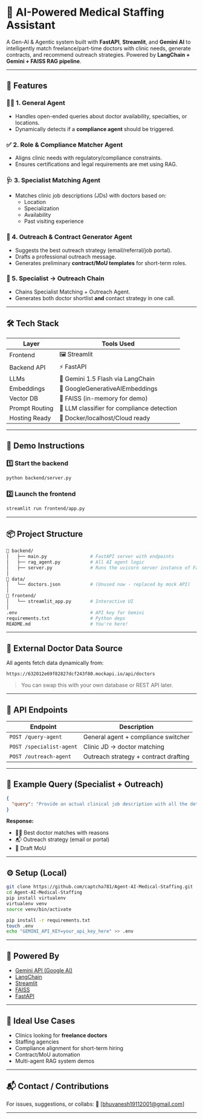 
# 🧠 AI-Powered Medical Staffing Assistant

A Gen-AI & Agentic system built with **FastAPI**, **Streamlit**, and **Gemini AI** to intelligently match freelance/part-time doctors with clinic needs, generate contracts, and recommend outreach strategies. Powered by **LangChain + Gemini + FAISS RAG pipeline**.

---

## 🚀 Features

### 🧑‍⚕️ 1. **General Agent**
- Handles open-ended queries about doctor availability, specialties, or locations.
- Dynamically detects if a **compliance agent** should be triggered.

### ✅ 2. **Role & Compliance Matcher Agent**
- Aligns clinic needs with regulatory/compliance constraints.
- Ensures certifications and legal requirements are met using RAG.

### 🩺 3. **Specialist Matching Agent**
- Matches clinic job descriptions (JDs) with doctors based on:
  - Location
  - Specialization
  - Availability
  - Past visiting experience

### 📩 4. **Outreach & Contract Generator Agent**
- Suggests the best outreach strategy (email/referral/job portal).
- Drafts a professional outreach message.
- Generates preliminary **contract/MoU templates** for short-term roles.

### 🔗 5. **Specialist → Outreach Chain**
- Chains Specialist Matching + Outreach Agent.
- Generates both doctor shortlist **and** contact strategy in one call.

---

## 🛠️ Tech Stack

| Layer            | Tools Used                              |
|------------------|------------------------------------------|
| Frontend         | 🖼️ Streamlit                             |
| Backend API      | ⚡ FastAPI                               |
| LLMs             | 🤖 Gemini 1.5 Flash via LangChain         |
| Embeddings       | 🔡 GoogleGenerativeAIEmbeddings           |
| Vector DB        | 🧠 FAISS (in-memory for demo)             |
| Prompt Routing   | 🧠 LLM classifier for compliance detection|
| Hosting Ready    | 🐳 Docker/localhost/Cloud ready           |

---

## 🧪 Demo Instructions

### 1️⃣ Start the backend
```bash
python backend/server.py
```

### 2️⃣ Launch the frontend
```bash
streamlit run frontend/app.py
```

---

## 📦 Project Structure

```bash
📁 backend/
│   ├── main.py                # FastAPI server with endpoints
│   ├── rag_agent.py           # All AI agent logic
│   ├── server.py              # Runs the uvicorn server instance of FastAPI
│
📁 data/
│   └── doctors.json           # (Unused now - replaced by mock API)
│
📁 frontend/
│   └── streamlit_app.py       # Interactive UI
│
.env                           # API key for Gemini
requirements.txt               # Python deps
README.md                      # You're here!
```

---

## 🔗 External Doctor Data Source

All agents fetch data dynamically from:

```plaintext
https://632012e69f82827dcf243f80.mockapi.io/api/doctors
```

> You can swap this with your own database or REST API later.

---

## 📡 API Endpoints

| Endpoint                  | Description                            |
|---------------------------|----------------------------------------|
| `POST /query-agent`       | General agent + compliance switcher    |
| `POST /specialist-agent`  | Clinic JD → doctor matching            |
| `POST /outreach-agent`    | Outreach strategy + contract drafting  |

---

## 🧠 Example Query (Specialist + Outreach)

```json
{
  "query": "Provide an actual clinical job description with all the details such as clinic name, location, etc..."
}
```

**Response:**
- 👩‍⚕️ Best doctor matches with reasons
- 📬 Outreach strategy (email or portal)
- 📄 Draft MoU

---

## ⚙️ Setup (Local)

```bash
git clone https://github.com/captcha781/Agent-AI-Medical-Staffing.git
cd Agent-AI-Medical-Staffing
pip install virtualenv
virtualenv venv
source venv/bin/activate

pip install -r requirements.txt
touch .env
echo "GEMINI_API_KEY=your_api_key_here" >> .env
```

---

## 🤖 Powered By

- [Gemini API (Google AI)](https://ai.google.dev/)
- [LangChain](https://www.langchain.com/)
- [Streamlit](https://streamlit.io/)
- [FAISS](https://github.com/facebookresearch/faiss)
- [FastAPI](https://fastapi.tiangolo.com/)

---

## 🏁 Ideal Use Cases

- Clinics looking for **freelance doctors**
- Staffing agencies
- Compliance alignment for short-term hiring
- Contract/MoU automation
- Multi-agent RAG system demos

---

## 📬 Contact / Contributions

For issues, suggestions, or collabs:
📧 [bhuvanesh19112001@gmail.com]

---
